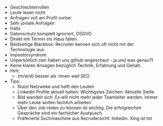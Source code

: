 - Geschlechterrollen
- Leute lesen nicht
- Anfragen voll am Profil vorbei
- Sehr joviale Anfragen
- Hallo <vorname>
- Datenschutz komplett ignoriert, DSGVO
- Direkt mit Termin ins Haus fallen
- Beidseitige Blackbox: Recruiter kennen sich oft nicht mit der Technologie aus
- Impostorsyndrom
- Unpersönlich (wir haben uns github angeschaut - ja und was genau?)
- Keine klaren Ansagen bezüglich Technik, Erfahrung und Gehalt.
- Hint:
   - (m/w/d) besser als :innen weil SEO
- Tips:
   - Nutzt Netzweke und helft den Leuten
   - LinkedIn Profile aktuell halten: Wichtigstes Zeichen: Aktuelle Stelle
   - Bild wandelt sich: Es will nicht mehr jeder Teamleiter werden. Immer mehr Leute wollen fachlich arbeiten
   - Über den Job reden zu können ist wichtig. Die erfolgreichen Gespräche sind ein fachlicher Austausch.
   - Präferierte Suchmaschine aus Recruitersicht: linkedin. Xing ist tot
